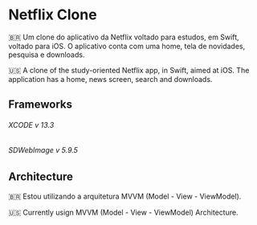 # Netflix Clone

🇧🇷 Um clone do aplicativo da Netflix voltado para estudos, em Swift, voltado para iOS. O aplicativo conta com uma home, tela de novidades, pesquisa e downloads. 

🇺🇸 A clone of the study-oriented Netflix app, in Swift, aimed at iOS. The application has a home, news screen, search and downloads.

## Frameworks 
###### XCODE   v 13.3
######  SDWebImage v 5.9.5

## Architecture
🇧🇷 Estou utilizando a arquitetura MVVM (Model - View - ViewModel).


🇺🇸 Currently usign MVVM (Model - View - ViewModel) Architecture.
